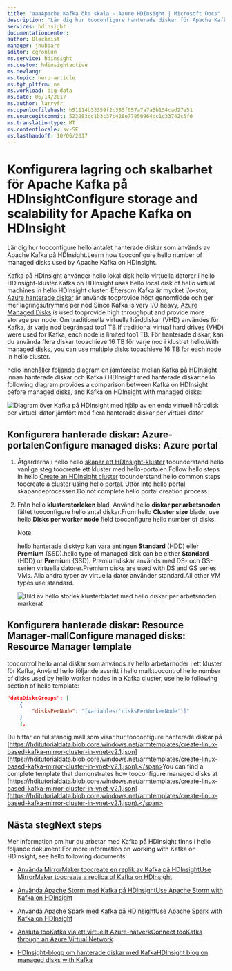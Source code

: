 ```yaml
---
title: "aaaApache Kafka öka skala - Azure HDInsight | Microsoft Docs"
description: "Lär dig hur tooconfigure hanterade diskar för Apache Kafka kluster på Azure HDInsight tooincrease skalbarhet."
services: hdinsight
documentationcenter: 
author: Blackmist
manager: jhubbard
editor: cgronlun
ms.service: hdinsight
ms.custom: hdinsightactive
ms.devlang: 
ms.topic: hero-article
ms.tgt_pltfrm: na
ms.workload: big-data
ms.date: 06/14/2017
ms.author: larryfr
ms.openlocfilehash: b51114b33359f2c385f057a7a7a5b134cad27e51
ms.sourcegitcommit: 523283cc1b3c37c428e77850964dc1c33742c5f0
ms.translationtype: MT
ms.contentlocale: sv-SE
ms.lasthandoff: 10/06/2017
---
```

# <a name="configure-storage-and-scalability-for-apache-kafka-on-hdinsight"></a><span data-ttu-id="bf65b-103">Konfigurera lagring och skalbarhet för Apache Kafka på HDInsight</span><span class="sxs-lookup"><span data-stu-id="bf65b-103">Configure storage and scalability for Apache Kafka on HDInsight</span></span>

<span data-ttu-id="bf65b-104">Lär dig hur tooconfigure hello antalet hanterade diskar som används av Apache Kafka på HDInsight.</span><span class="sxs-lookup"><span data-stu-id="bf65b-104">Learn how tooconfigure hello number of managed disks used by Apache Kafka on HDInsight.</span></span>

<span data-ttu-id="bf65b-105">Kafka på HDInsight använder hello lokal disk hello virtuella datorer i hello HDInsight-kluster.</span><span class="sxs-lookup"><span data-stu-id="bf65b-105">Kafka on HDInsight uses hello local disk of hello virtual machines in hello HDInsight cluster.</span></span> <span data-ttu-id="bf65b-106">Eftersom Kafka är mycket i/o-stor, [Azure hanterade diskar](../virtual-machines/windows/managed-disks-overview.md) är används tooprovide högt genomflöde och ger mer lagringsutrymme per nod.</span><span class="sxs-lookup"><span data-stu-id="bf65b-106">Since Kafka is very I/O heavy, [Azure Managed Disks](../virtual-machines/windows/managed-disks-overview.md) is used tooprovide high throughput and provide more storage per node.</span></span> <span data-ttu-id="bf65b-107">Om traditionella virtuella hårddiskar (VHD) användes för Kafka, är varje nod begränsad too1 TB.</span><span class="sxs-lookup"><span data-stu-id="bf65b-107">If traditional virtual hard drives (VHD) were used for Kafka, each node is limited too1 TB.</span></span> <span data-ttu-id="bf65b-108">För hanterade diskar, kan du använda flera diskar tooachieve 16 TB för varje nod i klustret hello.</span><span class="sxs-lookup"><span data-stu-id="bf65b-108">With managed disks, you can use multiple disks tooachieve 16 TB for each node in hello cluster.</span></span>

<span data-ttu-id="bf65b-109">hello innehåller följande diagram en jämförelse mellan Kafka på HDInsight innan hanterade diskar och Kafka i HDInsight med hanterade diskar:</span><span class="sxs-lookup"><span data-stu-id="bf65b-109">hello following diagram provides a comparison between Kafka on HDInsight before managed disks, and Kafka on HDInsight with managed disks:</span></span>

![Diagram över Kafka på HDInsight med hjälp av en enda virtuell hårddisk per virtuell dator jämfört med flera hanterade diskar per virtuell dator](./media/hdinsight-apache-kafka-scalability/kafka-with-managed-disks-architecture.png)

## <a name="configure-managed-disks-azure-portal"></a><span data-ttu-id="bf65b-111">Konfigurera hanterade diskar: Azure-portalen</span><span class="sxs-lookup"><span data-stu-id="bf65b-111">Configure managed disks: Azure portal</span></span>

1. <span data-ttu-id="bf65b-112">Åtgärderna i hello hello [skapar ett HDInsight-kluster](hdinsight-hadoop-create-linux-clusters-portal.md) toounderstand hello vanliga steg toocreate ett kluster med hello-portalen.</span><span class="sxs-lookup"><span data-stu-id="bf65b-112">Follow hello steps in hello [Create an HDInsight cluster](hdinsight-hadoop-create-linux-clusters-portal.md) toounderstand hello common steps toocreate a cluster using hello portal.</span></span> <span data-ttu-id="bf65b-113">Utför inte hello portal skapandeprocessen.</span><span class="sxs-lookup"><span data-stu-id="bf65b-113">Do not complete hello portal creation process.</span></span>

2. <span data-ttu-id="bf65b-114">Från hello __klusterstorleken__ blad, Använd hello __diskar per arbetsnoden__ fältet tooconfigure hello antal diskar.</span><span class="sxs-lookup"><span data-stu-id="bf65b-114">From hello __Cluster size__ blade, use hello __Disks per worker node__ field tooconfigure hello number of disks.</span></span>

    > [!NOTE]
    > <span data-ttu-id="bf65b-115">hello hanterade disktyp kan vara antingen __Standard__ (HDD) eller __Premium__ (SSD).</span><span class="sxs-lookup"><span data-stu-id="bf65b-115">hello type of managed disk can be either __Standard__ (HDD) or __Premium__ (SSD).</span></span> <span data-ttu-id="bf65b-116">Premiumdiskar används med DS- och GS-serien virtuella datorer.</span><span class="sxs-lookup"><span data-stu-id="bf65b-116">Premium disks are used with DS and GS series VMs.</span></span> <span data-ttu-id="bf65b-117">Alla andra typer av virtuella dator använder standard.</span><span class="sxs-lookup"><span data-stu-id="bf65b-117">All other VM types use standard.</span></span>

    ![Bild av hello storlek klusterbladet med hello diskar per arbetsnoden markerat](./media/hdinsight-apache-kafka-scalability/set-managed-disks-portal.png)

## <a name="configure-managed-disks-resource-manager-template"></a><span data-ttu-id="bf65b-119">Konfigurera hanterade diskar: Resource Manager-mall</span><span class="sxs-lookup"><span data-stu-id="bf65b-119">Configure managed disks: Resource Manager template</span></span>

<span data-ttu-id="bf65b-120">toocontrol hello antal diskar som används av hello arbetarnoder i ett kluster för Kafka, Använd hello följande avsnitt i hello mall:</span><span class="sxs-lookup"><span data-stu-id="bf65b-120">toocontrol hello number of disks used by hello worker nodes in a Kafka cluster, use hello following section of hello template:</span></span>

```json
"dataDisksGroups": [
    {
        "disksPerNode": "[variables('disksPerWorkerNode')]"
    }
    ],
```

<span data-ttu-id="bf65b-121">Du hittar en fullständig mall som visar hur tooconfigure hanterade diskar på [https://hditutorialdata.blob.core.windows.net/armtemplates/create-linux-based-kafka-mirror-cluster-in-vnet-v2.1.json](https://hditutorialdata.blob.core.windows.net/armtemplates/create-linux-based-kafka-mirror-cluster-in-vnet-v2.1.json).</span><span class="sxs-lookup"><span data-stu-id="bf65b-121">You can find a complete template that demonstrates how tooconfigure managed disks at [https://hditutorialdata.blob.core.windows.net/armtemplates/create-linux-based-kafka-mirror-cluster-in-vnet-v2.1.json](https://hditutorialdata.blob.core.windows.net/armtemplates/create-linux-based-kafka-mirror-cluster-in-vnet-v2.1.json).</span></span>

## <a name="next-steps"></a><span data-ttu-id="bf65b-122">Nästa steg</span><span class="sxs-lookup"><span data-stu-id="bf65b-122">Next steps</span></span>

<span data-ttu-id="bf65b-123">Mer information om hur du arbetar med Kafka på HDInsight finns i hello följande dokument:</span><span class="sxs-lookup"><span data-stu-id="bf65b-123">For more information on working with Kafka on HDInsight, see hello following documents:</span></span>

* [<span data-ttu-id="bf65b-124">Använda MirrorMaker toocreate en replik av Kafka på HDInsight</span><span class="sxs-lookup"><span data-stu-id="bf65b-124">Use MirrorMaker toocreate a replica of Kafka on HDInsight</span></span>](hdinsight-apache-kafka-mirroring.md)
* [<span data-ttu-id="bf65b-125">Använda Apache Storm med Kafka på HDInsight</span><span class="sxs-lookup"><span data-stu-id="bf65b-125">Use Apache Storm with Kafka on HDInsight</span></span>](hdinsight-apache-storm-with-kafka.md)
* [<span data-ttu-id="bf65b-126">Använda Apache Spark med Kafka på HDInsight</span><span class="sxs-lookup"><span data-stu-id="bf65b-126">Use Apache Spark with Kafka on HDInsight</span></span>](hdinsight-apache-spark-with-kafka.md)
* [<span data-ttu-id="bf65b-127">Ansluta tooKafka via ett virtuellt Azure-nätverk</span><span class="sxs-lookup"><span data-stu-id="bf65b-127">Connect tooKafka through an Azure Virtual Network</span></span>](hdinsight-apache-kafka-connect-vpn-gateway.md)

* [<span data-ttu-id="bf65b-128">HDInsight-blogg om hanterade diskar med Kafka</span><span class="sxs-lookup"><span data-stu-id="bf65b-128">HDInsight blog on managed disks with Kafka</span></span>](https://azure.microsoft.com/blog/announcing-public-preview-of-apache-kafka-on-hdinsight-with-azure-managed-disks/)